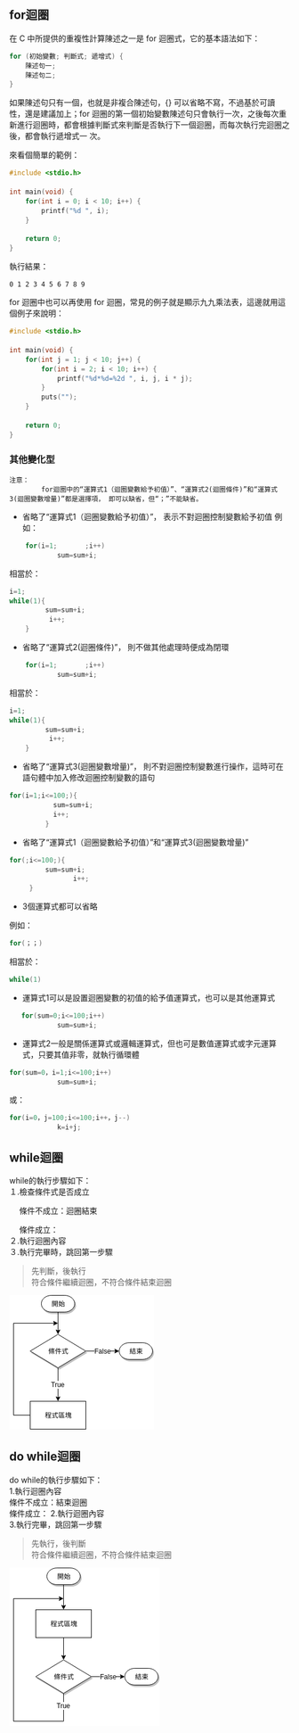 ## for迴圈
在 C 中所提供的重複性計算陳述之一是 for 迴圈式，它的基本語法如下：
```c
for (初始變數; 判斷式; 遞增式) { 
    陳述句一; 
    陳述句二; 
}
```
如果陳述句只有一個，也就是非複合陳述句，{} 可以省略不寫，不過基於可讀性，還是建議加上；for 迴圈的第一個初始變數陳述句只會執行一次，之後每次重新進行迴圈時，都會根據判斷式來判斷是否執行下一個迴圈，而每次執行完迴圈之後，都會執行遞增式一 次。

來看個簡單的範例：
```c
#include <stdio.h>

int main(void) {
    for(int i = 0; i < 10; i++) {
        printf("%d ", i);
    }

    return 0;
}
```
執行結果：
```
0 1 2 3 4 5 6 7 8 9
```
for 迴圈中也可以再使用 for 迴圈，常見的例子就是顯示九九乘法表，這邊就用這個例子來說明：
```c
#include <stdio.h>

int main(void) {
    for(int j = 1; j < 10; j++) {
        for(int i = 2; i < 10; i++) {
            printf("%d*%d=%2d ", i, j, i * j);
        }
        puts("");
    }

    return 0;
}
```
### 其他變化型
```
注意：
        for迴圈中的“運算式1（迴圈變數給予初值）”、“運算式2(迴圈條件)”和“運算式3(迴圈變數增量)”都是選擇項， 即可以缺省，但“；”不能缺省。
```
+  省略了“運算式1（迴圈變數給予初值）”， 表示不對迴圈控制變數給予初值
例如：
```c
    for(i=1;       ;i++)
            sum=sum+i;
```
相當於：
```c
i=1;
while(1){
         sum=sum+i;
          i++;
    }
```
+  省略了“運算式2(迴圈條件)”， 則不做其他處理時便成為閉環
```C
    for(i=1;       ;i++)
            sum=sum+i;
```
相當於：
```c
i=1;
while(1){
         sum=sum+i;
          i++;
    }
```
+  省略了“運算式3(迴圈變數增量)”， 則不對迴圈控制變數進行操作，這時可在語句體中加入修改迴圈控制變數的語句
```C
for(i=1;i<=100;){
           sum=sum+i;
           i++;
         }
```
+  省略了“運算式1（迴圈變數給予初值）”和“運算式3(迴圈變數增量)”
```C
for(;i<=100;){
         sum=sum+i;
                i++;
     }
```
+  3個運算式都可以省略

例如：
```C
for(；；)
```
相當於：
```c
while(1)
```
+ 運算式1可以是設置迴圈變數的初值的給予值運算式，也可以是其他運算式
```C
   for(sum=0;i<=100;i++)
            sum=sum+i;
```
+ 運算式2一般是關係運算式或邏輯運算式，但也可是數值運算式或字元運算式，只要其值非零，就執行循環體
```C
for(sum=0，i=1;i<=100;i++)
            sum=sum+i;
```
或：
```c
for(i=0，j=100;i<=100;i++，j--)
            k=i+j;
```
## while迴圈
while的執行步驟如下：  
１.檢查條件式是否成立  
   
　   條件不成立：迴圈結束  
 
　   條件成立：    
２.執行迴圈內容  
３.執行完畢時，跳回第一步驟
>先判斷，後執行  
>符合條件繼續迴圈，不符合條件結束迴圈    

![](https://github.com/AuricTW/-programming/blob/main/picture/general/while%E8%BF%B4%E5%9C%88%E6%B5%81%E7%A8%8B%E5%9C%96.png)   


### 
## do while迴圈
do while的執行步驟如下：  
1.執行迴圈內容  
   條件不成立：結束迴圈  
   條件成立： 
2.執行迴圈內容  
3.執行完畢，跳回第一步驟  
>先執行，後判斷    
>符合條件繼續迴圈，不符合條件結束迴圈    

![](https://github.com/AuricTW/-programming/blob/main/picture/general/do%20while%E8%BF%B4%E5%9C%88%E6%B5%81%E7%A8%8B%E5%9C%96.png)
###  
